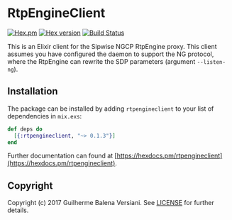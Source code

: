 # RtpEngineClient

[![Hex.pm](https://img.shields.io/hexpm/l/rtpengineclient.svg "BSD Licensed")](https://github.com/balena/elixir-rtpengine-client/blob/master/LICENSE)
[![Hex version](https://img.shields.io/hexpm/v/rtpengineclient.svg "Hex version")](https://hex.pm/packages/rtpengineclient)
[![Build Status](https://travis-ci.org/balena/elixir-rtpengine-client.svg)](https://travis-ci.org/balena/elixir-rtpengine-client)

This is an Elixir client for the Sipwise NGCP RtpEngine proxy. This client
assumes you have configured the daemon to support the NG protocol, where the
RtpEngine can rewrite the SDP parameters (argument `--listen-ng`).

## Installation

The package can be installed by adding `rtpengineclient` to your list of
dependencies in `mix.exs`:

```elixir
def deps do
  [{:rtpengineclient, "~> 0.1.3"}]
end
```

Further documentation can found at
[https://hexdocs.pm/rtpengineclient](https://hexdocs.pm/rtpengineclient).

## Copyright

Copyright (c) 2017 Guilherme Balena Versiani. See [LICENSE](LICENSE) for
further details.
